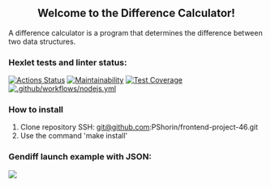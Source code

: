 <h2 align="center">Welcome to the Difference Calculator!</h2> 
A difference calculator is a program that determines the difference between two data structures.

### Hexlet tests and linter status:
[![Actions Status](https://github.com/PShorin/frontend-project-46/workflows/hexlet-check/badge.svg)](https://github.com/PShorin/frontend-project-46/actions)
[![Maintainability](https://api.codeclimate.com/v1/badges/dcdeac6a1d337ee0c25a/maintainability)](https://codeclimate.com/github/PShorin/frontend-project-46/maintainability)
[![Test Coverage](https://api.codeclimate.com/v1/badges/dcdeac6a1d337ee0c25a/test_coverage)](https://codeclimate.com/github/PShorin/frontend-project-46/test_coverage)
[![.github/workflows/nodejs.yml](https://github.com/PShorin/frontend-project-46/actions/workflows/nodejs.yml/badge.svg)](https://github.com/PShorin/frontend-project-46/actions/workflows/nodejs.yml)

### How to install
  1. Clone repository SSH: git@github.com:PShorin/frontend-project-46.git
  2. Use the command 'make install'

### Gendiff launch example with JSON:
<a href="https://asciinema.org/a/emBhQqhRV5g1Lkog2jVqlvRcq" target="_blank"><img src="https://asciinema.org/a/emBhQqhRV5g1Lkog2jVqlvRcq.svg" /></a>